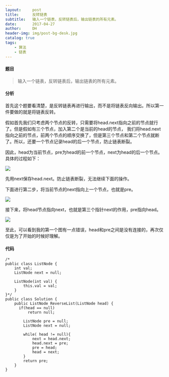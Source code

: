```yaml
---
layout:     post
title:      反转链表
subtitle:   输入一个链表，反转链表后，输出链表的所有元素。
date:       2017-04-27
author:     DH
header-img: img/post-bg-desk.jpg 
catalog: true
tags:
    - 算法
    - 链表
---
```

#### 题目

>输入一个链表，反转链表后，输出链表的所有元素。

#### 分析

首先这个题要看清楚，是反转链表再进行输出，而不是将链表反向输出。所以第一件要做的就是将链表反转。

假如首先我们只考虑两个节点的反转，只需要将head.next指向之前的节点就行了。但是假如有三个节点，加入第二个是当前的head的节点，
我们将head.next指向之前的节点，前两个节点的顺序交换了，但是第三个节点和第二个节点就断了。所以，还要一个节点记录head的后一个节点，防止链表断裂。

因此，head为当前节点，pre为head的前一个节点，next为head的后一个节点。具体的过程如下：

![](https://ws4.sinaimg.cn/large/006tNc79gy1fhgw4hl5pij30k404i3yj.jpg)

先用next保存head.next。防止链表断裂，无法继续下面的操作。

下面进行第二步，将当前节点的next指向上一个节点，也就是pre。

![](https://ws1.sinaimg.cn/large/006tNc79gy1fhgw5354e3j30fo047q2y.jpg)

接下来，将head节点指向next，也就是第三个指针next的作用，pre指向head。 

![](https://ws2.sinaimg.cn/large/006tNc79gy1fhgw5pmgwvj30g803s749.jpg)

至此，可以看到我的第一个图有一点错误，head和pre之间是没有连接的，再次仅仅是为了开始的时候好理解。

#### 代码

```
/*
public class ListNode {
    int val;
    ListNode next = null;

    ListNode(int val) {
        this.val = val;
    }
}*/
public class Solution {
    public ListNode ReverseList(ListNode head) {
      if(head == null)
          return null;

        ListNode pre = null;
        ListNode next = null;

        while( head != null){
            next = head.next;
            head.next = pre;
            pre = head;
            head = next;
        }
        return pre;
    }
}		

```
